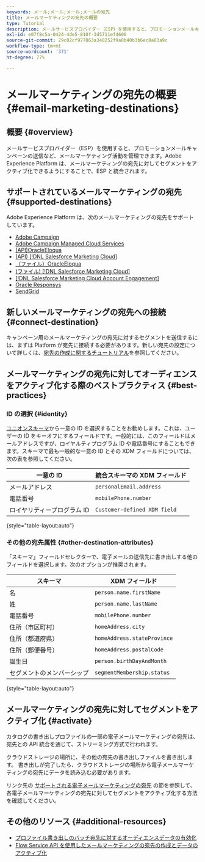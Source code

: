 ```yaml
---
keywords: メール;メール;メール;メールの宛先
title: メールマーケティングの宛先の概要
type: Tutorial
description: メールサービスプロバイダー（ESP）を使用すると、プロモーションメールキャンペーンの送信など、メールマーケティング活動を管理できます。宛先としてサポートされる ESP をExperience Platformします。
exl-id: e07f8c5a-0424-4de5-810f-3d5711ef4606
source-git-commit: 29c02cf977863a348252f9a8b40b3b6ec8a83a9c
workflow-type: tm+mt
source-wordcount: '371'
ht-degree: 77%

---
```


# メールマーケティングの宛先の概要 {#email-marketing-destinations}

## 概要 {#overview}

メールサービスプロバイダー（ESP）を使用すると、プロモーションメールキャンペーンの送信など、メールマーケティング活動を管理できます。Adobe Experience Platform は、メールマーケティングの宛先に対してセグメントをアクティブ化できるようにすることで、ESP と統合されます。

## サポートされているメールマーケティングの宛先 {#supported-destinations}

Adobe Experience Platform は、次のメールマーケティングの宛先をサポートしています。

* [Adobe Campaign](adobe-campaign.md)
* [Adobe Campaign Managed Cloud Services](adobe-campaign-managed-services.md)
* [(API)OracleEloqua](oracle-eloqua-api.md)
* [(API) [!DNL Salesforce Marketing Cloud]](salesforce-marketing-cloud-exact-target.md)
* [（ファイル）OracleEloqua](oracle-eloqua.md)
* [(ファイル) [!DNL Salesforce Marketing Cloud]](salesforce-marketing-cloud.md)
* [[!DNL Salesforce Marketing Cloud Account Engagement]](salesforce-marketing-cloud-account-engagement.md)
* [Oracle Responsys](oracle-responsys.md)
* [SendGrid](sendgrid.md)

## 新しいメールマーケティングの宛先への接続 {#connect-destination}

キャンペーン用のメールマーケティングの宛先に対するセグメントを送信するには、まずは Platform が宛先に接続する必要があります。新しい宛先の設定について詳しくは、[宛先の作成に関するチュートリアル](../../ui/connect-destination.md)を参照してください。

## メールマーケティングの宛先に対してオーディエンスをアクティブ化する際のベストプラクティス {#best-practices}

### ID の選択 {#identity}

[ユニオンスキーマ](../../../profile/home.md#profile-fragments-and-union-schemas)から一意の ID を選択することをお勧めします。これは、ユーザーの ID をキーオフにするフィールドです。一般的には、このフィールドはメールアドレスですが、ロイヤルティプログラム ID や電話番号にすることもできます。スキーマで最も一般的な一意の ID とその XDM フィールドについては、次の表を参照してください。

| 一意の ID | 統合スキーマの XDM フィールド |
|----------------- | ---------------------------|
| メールアドレス | `personalEmail.address` |
| 電話番号 | `mobilePhone.number` |
| ロイヤリティープログラム ID | `Customer-defined XDM field` |

{style="table-layout:auto"}

### その他の宛先属性 {#other-destination-attributes}

「スキーマ」フィールドセレクターで、電子メールの送信先に書き出しする他のフィールドを選択します。次のオプションが推奨されます。

| スキーマ | XDM フィールド |
|------ | ---------|
| 名 | `person.name.firstName` |
| 姓 | `person.name.lastName` |
| 電話番号 | `mobilePhone.number` |
| 住所（市区町村） | `homeAddress.city` |
| 住所（都道府県） | `homeAddress.stateProvince` |
| 住所（郵便番号） | `homeAddress.postalCode` |
| 誕生日 | `person.birthDayAndMonth` |
| セグメントのメンバーシップ | `segmentMembership.status` |

{style="table-layout:auto"}

## メールマーケティングの宛先に対してセグメントをアクティブ化 {#activate}

カタログの書き出しプロファイルの一部の電子メールマーケティングの宛先は、宛先との API 統合を通じて、ストリーミング方式で行われます。

クラウドストレージの場所に、その他の宛先の書き出しファイルを書き出します。 書き出しが完了したら、クラウドストレージの場所から電子メールマーケティングの宛先にデータを読み込む必要があります。

リンク先の [サポートされる電子メールマーケティングの宛先](#supported-destinations) の節を参照して、各電子メールマーケティングの宛先に対してセグメントをアクティブ化する方法を確認してください。

## その他のリソース {#additional-resources}

* [プロファイル書き出しのバッチ宛先に対するオーディエンスデータの有効化](../../ui/activate-batch-profile-destinations.md)
* [Flow Service API を使用したメールマーケティングの宛先の作成とデータのアクティブ化](../../api/connect-activate-batch-destinations.md)
